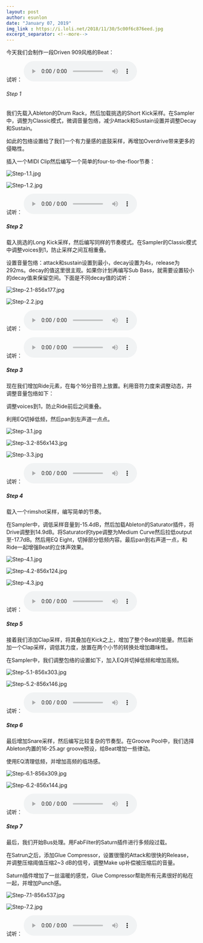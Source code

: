 ```yaml
---
layout: post
author: esunlon
date: "January 07, 2019"
img_link : https://i.loli.net/2018/11/30/5c00f6c876eed.jpg
excerpt_separator: <!--more-->
---
```

今天我们会制作一段Driven 909风格的Beat：
<!--more-->
试听：
<audio src="http://pld0pplv2.bkt.clouddn.com/blog20190115Step-7.mp3" controls="controls">  </audio>

###### Step 1

我们先载入Ableton的Drum Rack，然后加载挑选的Short Kick采样。在Sampler中，调整为Classic模式，微调音量包络，减少Attack和Sustain设置并调整Decay和Sustain。

如此的包络设置给了我们一个有力量感的底鼓采样，再增加Overdrive带来更多的侵略性。

插入一个MIDI Clip然后编写一个简单的four-to-the-floor节奏：

![Step-1.1.jpg](https://i.loli.net/2019/01/14/5c3c27077facf.jpg)

![Step-1.2.jpg](https://i.loli.net/2019/01/14/5c3c270775a25.jpg)

试听：
<audio src="http://pld0pplv2.bkt.clouddn.com/blog20190115Step-1.mp3" controls="controls">  </audio>

##### Step 2

载入挑选的Long Kick采样，然后编写同样的节奏模式。在Sampler的Classic模式中调整voices到1，防止采样之间互相重叠。

设置音量包络：attack和sustain设置到最小，decay设置为4s，release为292ms。decay的值这里很主观。如果你计划再编写Sub Bass，就需要设置较小的decay值来保留空间。下面是不同decay值的试听：

![Step-2.1-856x177.jpg](https://i.loli.net/2019/01/14/5c3c27074aca3.jpg)

![Step-2.2.jpg](https://i.loli.net/2019/01/14/5c3c27077f355.jpg)

试听：
<audio src="http://pld0pplv2.bkt.clouddn.com/blog20190115Step-2.1-Long-Decay.mp3" controls="controls">  </audio>

试听：
<audio src="http://pld0pplv2.bkt.clouddn.com/blog20190115Step-2.2-Short-Decay.mp3" controls="controls">  </audio>

##### Step 3

现在我们增加Ride元素，在每个16分音符上放置。利用音符力度来调整动态，并调整音量包络如下：

调整voices到1，防止Ride前后之间重叠。

利用EQ切掉低频，然后pan到左声道一点点。

![Step-3.1.jpg](https://i.loli.net/2019/01/14/5c3c27078246a.jpg)

![Step-3.2-856x143.jpg](https://i.loli.net/2019/01/14/5c3c27076694b.jpg)

![Step-3.3.jpg](https://i.loli.net/2019/01/14/5c3c27077e2c4.jpg)

试听：
<audio src="http://pld0pplv2.bkt.clouddn.com/blog20190115Step-3.mp3" controls="controls">  </audio>

##### Step 4

载入一个rimshot采样，编写简单的节奏。

在Sampler中，调低采样音量到-15.4dB，然后加载Ableton的Saturator插件，将Drive调整到14.9dB。将Saturator的type调整为Medium Curve然后拉低output至-17.7dB。然后用EQ Eight，切掉部分低频内容。最后pan到右声道一点，和Ride一起增强Beat的立体声效果。

![Step-4.1.jpg](https://i.loli.net/2019/01/14/5c3c2707846ac.jpg)

![Step-4.2-856x124.jpg](https://i.loli.net/2019/01/14/5c3c27074bd0c.jpg)

![Step-4.3.jpg](https://i.loli.net/2019/01/14/5c3c270780af8.jpg)

试听：
<audio src="http://pld0pplv2.bkt.clouddn.com/blog20190115Step-4.mp3" controls="controls">  </audio>

##### Step 5

接着我们添加Clap采样，将其叠加在Kick之上，增加了整个Beat的能量。然后新加一个Clap采样，调低其力度，放置在两个小节的转换处增加趣味性。

在Sampler中，我们调整包络的设置如下，加入EQ并切掉低频和增加高频。

![Step-5.1-856x303.jpg](https://i.loli.net/2019/01/14/5c3c27184ac45.jpg)

![Step-5.2-856x146.jpg](https://i.loli.net/2019/01/14/5c3c27184582a.jpg)

试听：
<audio src="http://pld0pplv2.bkt.clouddn.com/blog20190115Step-5.mp3" controls="controls">  </audio>

##### Step 6

最后增加Snare采样，然后编写比较复杂的节奏型。在Groove Pool中，我们选择Ableton内置的16-25.agr groove预设，给Beat增加一些律动。

使用EQ清理低频，并增加高频的临场感。

![Step-6.1-856x309.jpg](https://i.loli.net/2019/01/14/5c3c27184ee3b.jpg)

![Step-6.2-856x144.jpg](https://i.loli.net/2019/01/14/5c3c2718489be.jpg)

试听：
<audio src="http://pld0pplv2.bkt.clouddn.com/blog20190115Step-6.mp3" controls="controls">  </audio>

##### Step 7

最后，我们开始Bus处理。用FabFilter的Saturn插件进行多频段过载。

在Satrun之后，添加Glue Compressor，设置很慢的Attack和很快的Release，并调整压缩阈值压缩2~3 dB的信号，调整Make up补偿被压缩后的音量。

Saturn插件增加了一丝温暖的感觉，Glue Compressor帮助所有元素很好的粘在一起，并增加Punch感。

![Step-7.1-856x537.jpg](https://i.loli.net/2019/01/14/5c3c27187e999.jpg)

![Step-7.2.jpg](https://i.loli.net/2019/01/14/5c3c27184c702.jpg)

试听：
<audio src="http://pld0pplv2.bkt.clouddn.com/blog20190115Step-7.mp3" controls="controls">  </audio>
